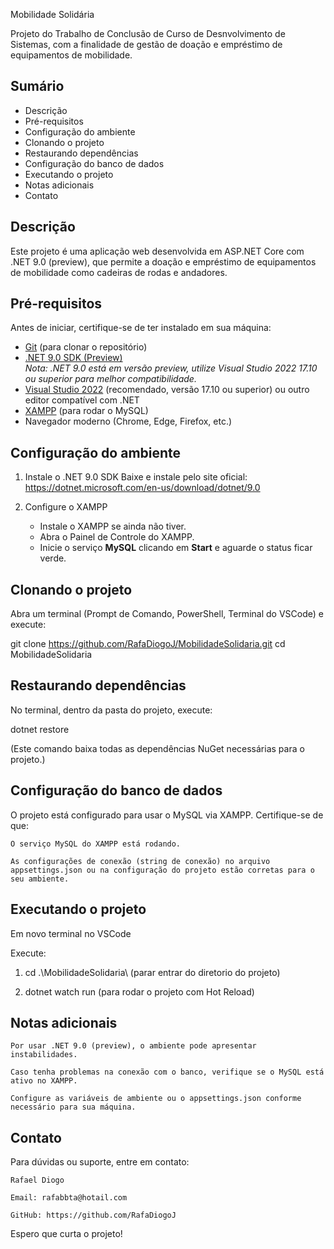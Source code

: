 Mobilidade Solidária

Projeto do Trabalho de Conclusão de Curso de Desnvolvimento de Sistemas, com a finalidade de gestão de doação e empréstimo de equipamentos de mobilidade.

## Sumário

- Descrição
- Pré-requisitos
- Configuração do ambiente
- Clonando o projeto
- Restaurando dependências
- Configuração do banco de dados
- Executando o projeto
- Notas adicionais
- Contato

## Descrição

Este projeto é uma aplicação web desenvolvida em ASP.NET Core com .NET 9.0 (preview), que permite a doação e empréstimo de equipamentos de mobilidade como cadeiras de rodas e andadores.

## Pré-requisitos

Antes de iniciar, certifique-se de ter instalado em sua máquina:

- [Git](https://git-scm.com/) (para clonar o repositório)
- [.NET 9.0 SDK (Preview)](https://dotnet.microsoft.com/en-us/download/dotnet/9.0)  
  *Nota: .NET 9.0 está em versão preview, utilize Visual Studio 2022 17.10 ou superior para melhor compatibilidade.*
- [Visual Studio 2022](https://visualstudio.microsoft.com/pt-br/) (recomendado, versão 17.10 ou superior) ou outro editor compatível com .NET
- [XAMPP](https://www.apachefriends.org/pt_br/index.html) (para rodar o MySQL)
- Navegador moderno (Chrome, Edge, Firefox, etc.)

## Configuração do ambiente

1. Instale o .NET 9.0 SDK
   Baixe e instale pelo site oficial:  
   https://dotnet.microsoft.com/en-us/download/dotnet/9.0

2. Configure o XAMPP  
   - Instale o XAMPP se ainda não tiver.  
   - Abra o Painel de Controle do XAMPP.  
   - Inicie o serviço **MySQL** clicando em **Start** e aguarde o status ficar verde.

## Clonando o projeto

Abra um terminal (Prompt de Comando, PowerShell, Terminal do VSCode) e execute:

git clone https://github.com/RafaDiogoJ/MobilidadeSolidaria.git
cd MobilidadeSolidaria

## Restaurando dependências

No terminal, dentro da pasta do projeto, execute:

dotnet restore

(Este comando baixa todas as dependências NuGet necessárias para o projeto.)

## Configuração do banco de dados

O projeto está configurado para usar o MySQL via XAMPP. Certifique-se de que:

    O serviço MySQL do XAMPP está rodando.

    As configurações de conexão (string de conexão) no arquivo appsettings.json ou na configuração do projeto estão corretas para o seu ambiente.

## Executando o projeto

Em novo terminal no VSCode

Execute:

1. cd .\MobilidadeSolidaria\ (parar entrar do diretorio do projeto)

2. dotnet watch run (para rodar o projeto com Hot Reload)

## Notas adicionais

    Por usar .NET 9.0 (preview), o ambiente pode apresentar instabilidades.

    Caso tenha problemas na conexão com o banco, verifique se o MySQL está ativo no XAMPP.

    Configure as variáveis de ambiente ou o appsettings.json conforme necessário para sua máquina.

## Contato

Para dúvidas ou suporte, entre em contato:

    Rafael Diogo

    Email: rafabbta@hotail.com

    GitHub: https://github.com/RafaDiogoJ

Espero que curta o projeto! 